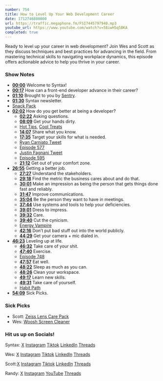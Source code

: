 ```yaml
---
number: 754
title: How to Level Up Your Web Development Career
date: 1712746800000
url: https://traffic.megaphone.fm/FSI7445797940.mp3
youtube_url: https://www.youtube.com/watch?v=58iwH5q5BKA
completed: true
---
```


Ready to level up your career in web development? Join Wes and Scott as they discuss techniques and best practices for advancing in the field. From mastering technical skills to navigating workplace dynamics, this episode offers actionable advice to help you thrive in your career.

### Show Notes

* **[00:00](#t=00:00)** Welcome to Syntax!
* **[00:17](#t=00:17)** How can a front-end developer advance in their career?
* **[01:10](#t=01:10)** Brought to you by [Sentry](https://sentry.io/syntax).
* **[01:30](#t=01:30)** Syntax newsletter.
* [Snack Pack](https://syntax.fm/snackpack)
* **[02:02](#t=02:02)** How do you get better at being a developer?
    * **[02:22](#t=02:22)** Asking questions.
    * **[08:09](#t=08:09)** Get your hands dirty.
    * [Hot Tips](https://github.com/wesbos/hot-tips), [Cool Treats](https://github.com/stolinski/cool-treats)
    * **[14:07](#t=14:07)** Share what you know.
    * **[17:35](#t=17:35)** Target your skills for what is needed.
    * [Ryan Carniato Tweet](https://twitter.com/RyanCarniato/status/1768409228451217800)
    * [Episode 577](https://syntax.fm/577)
    * [Justin Fagnani Tweet](https://twitter.com/justinfagnani/status/1769856091540857035)
    * [Episode 595](https://syntax.fm/595)
    * **[21:12](#t=21:12)** Get out of your comfort zone.
* **[26:55](#t=26:55)** Getting a better job.
    * **[27:27](#t=27:27)** Understand the stakeholders.
    * **[29:18](#t=29:18)** Find the metric the business cares about and do that.
    * **[30:01](#t=30:01)** Make an impression as being the person that gets things done fast and reliably.
    * **[31:47](#t=31:47)** Improve communications.
    * **[35:04](#t=35:04)** Be the person they want to have in meetings.
    * **[37:44](#t=37:44)** Use systems and tools to help your deficiencies.
    * **[39:01](#t=39:01)** Dress to impress.
    * **[39:32](#t=39:32)** Care.
    * **[39:40](#t=39:40)** Cut the cynicism.
    * [Energy Vampire](https://www.calm.com/blog/energy-vampire)
    * **[42:16](#t=42:16)** Don’t put bad stuff out into the world publicly.
    * **[44:29](#t=44:29)** Get your camera + mic dialed in.
* **[46:23](#t=46:23)** Leveling up at life.
    * **[46:32](#t=46:32)** Take care of your shit.
    * **[47:40](#t=47:40)** Exercise.
    * [Episode 748](https://syntax.fm/748)
    * **[47:57](#t=47:57)** Eat well.
    * **[48:22](#t=48:22)** Sleep as much as you can.
    * **[48:26](#t=48:26)** Clean your workspace.
    * **[49:17](#t=49:17)** Learn new skills.
    * **[49:31](#t=49:31)** Take care of yourself.
    * [Habit Path](https://habitpath.io/landing)
* **[54:09](#t=54:09)** Sick Picks.

### Sick Picks

- Scott: [Zeiss Lens Care Pack](https://amzn.to/43nBsq4)
- Wes: [Woosh Screen Cleaner](https://amzn.to/49XQi8Z)

### Hit us up on Socials!

Syntax: [X](https://twitter.com/syntaxfm) [Instagram](https://www.instagram.com/syntax_fm/) [Tiktok](https://www.tiktok.com/@syntaxfm) [LinkedIn](https://www.linkedin.com/company/96077407/admin/feed/posts/) [Threads](https://www.threads.net/@syntax_fm)

Wes: [X](https://twitter.com/wesbos) [Instagram](https://www.instagram.com/wesbos/) [Tiktok](https://www.tiktok.com/@wesbos) [LinkedIn](https://www.linkedin.com/in/wesbos/) [Threads](https://www.threads.net/@wesbos)

Scott:[X](https://twitter.com/stolinski) [Instagram](https://www.instagram.com/stolinski/) [Tiktok](https://www.tiktok.com/@stolinski) [LinkedIn](https://www.linkedin.com/in/stolinski/) [Threads](https://www.threads.net/@stolinski)

Randy: [X](https://twitter.com/randyrektor) [Instagram](https://www.instagram.com/randyrektor/) [YouTube](https://www.youtube.com/@randyrektor) [Threads](https://www.threads.net/@randyrektor)
